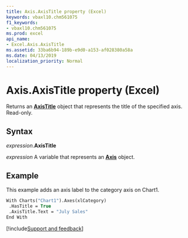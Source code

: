 ```yaml
---
title: Axis.AxisTitle property (Excel)
keywords: vbaxl10.chm561075
f1_keywords:
- vbaxl10.chm561075
ms.prod: excel
api_name:
- Excel.Axis.AxisTitle
ms.assetid: 33ba6b94-189b-e9d0-a153-af028380a58a
ms.date: 04/13/2019
localization_priority: Normal
---
```



# Axis.AxisTitle property (Excel)

Returns an **[AxisTitle](Excel.AxisTitle(object).md)** object that represents the title of the specified axis. Read-only.


## Syntax

_expression_.**AxisTitle**

_expression_ A variable that represents an **[Axis](Excel.Axis(object).md)** object.


## Example

This example adds an axis label to the category axis on Chart1.

```vb
With Charts("Chart1").Axes(xlCategory) 
 .HasTitle = True 
 .AxisTitle.Text = "July Sales" 
End With
```




[!include[Support and feedback](~/includes/feedback-boilerplate.md)]